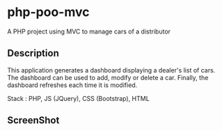 # php-poo-mvc
A PHP project using MVC to manage cars of a distributor

## Description
This application generates a dashboard displaying a dealer's list of cars. The dashboard can be used to add, modify or delete a car. Finally, the dashboard refreshes each time it is modified.

Stack : PHP, JS (JQuery), CSS (Bootstrap), HTML

## ScreenShot
